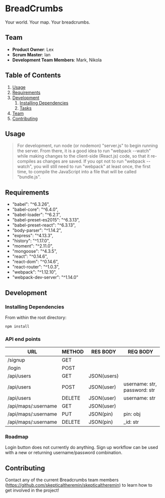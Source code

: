 # BreadCrumbs

Your world. Your map. Your breadcrumbs.

## Team

  - __Product Owner__: Lex
  - __Scrum Master__: Ian
  - __Development Team Members__: Mark, Nikola

## Table of Contents

1. [Usage](#Usage)
1. [Requirements](#requirements)
1. [Development](#development)
    1. [Installing Dependencies](#installing-dependencies)
    1. [Tasks](#tasks)
1. [Team](#team)
1. [Contributing](#contributing)

## Usage

> For development, run node (or nodemon) "server.js" to begin running the server. From there, it is a good idea to run "webpack --watch" while making changes to the client-side (React.js) code, so that it re-compiles as changes are saved. If you opt not to run "webpack --watch", you will still need to run "webpack" at least once, the first time, to compile the JavaScript into a file that will be called "bundle.js".

## Requirements

- "babel": "^6.3.26",
- "babel-core": "^6.4.0",
- "babel-loader": "^6.2.1",
- "babel-preset-es2015": "^6.3.13",
- "babel-preset-react": "^6.3.13",
- "body-parser": "^1.14.2",
- "express": "^4.13.3",
- "history": "^1.17.0",
- "moment": "^2.11.0",
- "mongoose": "^4.3.5",
- "react": "^0.14.6",
- "react-dom": "^0.14.6",
- "react-router": "^1.0.3",
- "webpack": "^1.12.10",
- "webpack-dev-server": "^1.14.0"

## Development

### Installing Dependencies

From within the root directory:

```sh
npm install
```
### API end points
|URL|METHOD|RES BODY|REQ BODY|
|---|---|---|---|
|/signup|GET|   |   |
|/login|POST|   |   |
|/api/users|GET|JSON(users)|   |
|/api/users|POST|JSON(user)|username: str, password: str|
|/api/users|DELETE|JSON(user)|username: str|
|/api/maps/:username|GET|JSON(user)|   |
|/api/maps/:username|PUT|JSON(pin)|pin: obj|
|/api/maps/:username|DELETE|JSON(pin)|_id: str|

### Roadmap

Login button does not currently do anything. Sign up workflow can be used with a new or returning username/password combination.


## Contributing

Contact any of the current Breadcrumbs team members (https://github.com/skepticaltheremin/skepticaltheremin) to learn how to get involved in the project!
